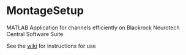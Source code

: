 # MontageSetup
MATLAB Application for channels efficiently on Blackrock Neurotech Central Software Suite

See the [wiki](https://github.com/adkinson/MontageSetup/wiki) for instructions for use
